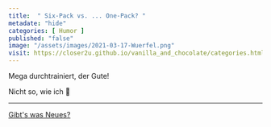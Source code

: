 ```yaml
--- 
title:  " Six-Pack vs. ... One-Pack? "
metadate: "hide"
categories: [ Humor ]
published: "false"
image: "/assets/images/2021-03-17-Wuerfel.png"
visit: https://closer2u.github.io/vanilla_and_chocolate/categories.html#humor
---
```


Mega durchtrainiert, der Gute!

Nicht so, wie ich 🤣

***

[Gibt's was Neues?](https://github.com/Closer2U)